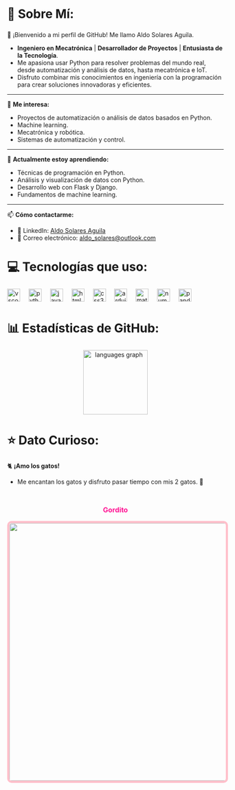 # 💫 Sobre Mí:

###

👋 ¡Bienvenido a mi perfil de GitHub! Me llamo Aldo Solares Aguila.

- **Ingeniero en Mecatrónica** | **Desarrollador de Proyectos** | **Entusiasta de la Tecnología**.
- Me apasiona usar Python para resolver problemas del mundo real, desde automatización y análisis de datos, hasta mecatrónica e IoT.
- Disfruto combinar mis conocimientos en ingeniería con la programación para crear soluciones innovadoras y eficientes.

---

👀 **Me interesa:**

- Proyectos de automatización o análisis de datos basados en Python.
- Machine learning.
- Mecatrónica y robótica.
- Sistemas de automatización y control.

---

🌱 **Actualmente estoy aprendiendo:**

- Técnicas de programación en Python.
- Análisis y visualización de datos con Python.
- Desarrollo web con Flask y Django.
- Fundamentos de machine learning.

---

📫 **Cómo contactarme:**

- 💼 LinkedIn: [Aldo Solares Aguila](https://www.linkedin.com/in/aldo-solares-aguila-865856195/)
- 📧 Correo electrónico: aldo_solares@outlook.com

###

# 💻 Tecnologías que uso:

###

<div align="left">
  <img src="https://cdn.jsdelivr.net/gh/devicons/devicon/icons/vscode/vscode-original.svg" height="30" alt="vscode logo"  />
  <img width="12" />
  <img src="https://cdn.jsdelivr.net/gh/devicons/devicon/icons/python/python-original.svg" height="30" alt="python logo"  />
  <img width="12" />
  <img src="https://cdn.jsdelivr.net/gh/devicons/devicon/icons/javascript/javascript-original.svg" height="30" alt="javascript logo"  />
  <img width="12" />
  <img src="https://cdn.jsdelivr.net/gh/devicons/devicon/icons/html5/html5-original.svg" height="30" alt="html5 logo"  />
  <img width="12" />
  <img src="https://cdn.jsdelivr.net/gh/devicons/devicon/icons/css3/css3-original.svg" height="30" alt="css3 logo"  />
  <img width="12" />
  <img src="https://cdn.jsdelivr.net/gh/devicons/devicon/icons/arduino/arduino-original.svg" height="30" alt="arduino logo"  />
  <img width="12" />
  <img src="https://cdn.jsdelivr.net/gh/devicons/devicon/icons/matlab/matlab-original.svg" height="30" alt="matlab logo"  />
  <img width="12" />
  <img src="https://cdn.jsdelivr.net/gh/devicons/devicon/icons/numpy/numpy-original.svg" height="30" alt="numpy logo"  />
  <img width="12" />
  <img src="https://cdn.jsdelivr.net/gh/devicons/devicon/icons/pandas/pandas-original.svg" height="30" alt="pandas logo"  />
</div>

###

# 📊 Estadísticas de GitHub:

###

<div align="center">
  <img src="https://github-readme-stats.vercel.app/api/top-langs?username=Aldo-Solares&locale=es&hide_title=false&layout=compact&card_width=320&langs_count=5&theme=dracula&hide_border=false" height="150" alt="languages graph"  />
</div>

###

# ⭐ Dato Curioso:

###

🐈 **¡Amo los gatos!**

- Me encantan los gatos y disfruto pasar tiempo con mis 2 gatos. 🐾

<br clear="both">

<div align="center">
    <p style="color:#ff1493; font-size:16px;"><b>Gordito</b></p>
    <img src="https://i.postimg.cc/Prs78Xhj/IMG-9869.jpg" width="600" style="border: 5px solid pink; border-radius: 10px;">
</div>

